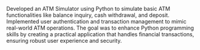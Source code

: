 Developed an ATM Simulator using Python to simulate basic ATM functionalities like balance inquiry, cash withdrawal, and deposit.
 Implemented user authentication and transaction management to mimic real-world ATM operations.
 The goal was to enhance Python programming skills by creating a practical application that handles financial transactions, ensuring robust user experience and security.
